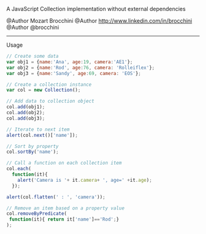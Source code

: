 A JavaScript Collection implementation without external dependencies

@Author Mozart Brocchini
@Author http://www.linkedin.com/in/brocchini
@Author @brocchini

----
Usage
```javascript
// Create some data
var obj1 = {name:'Ana', age:19, camera:'AE1'};
var obj2 = {name:'Rod', age:76, camera: 'Rolleiflex'};
var obj3 = {name:'Sandy', age:69, camera: 'EOS'};

// Create a collection instance
var col = new Collection();

// Add data to collection object
col.add(obj1);
col.add(obj2);
col.add(obj3);

// Iterate to next item
alert(col.next()['name']);

// Sort by property
col.sortBy('name');

// Call a function on each collection item 
col.each( 
  function(it){
    alert('Camera is '+ it.camera+ ', age=' +it.age);
  });

alert(col.flatten(' : ', 'camera'));

// Remove an item based on a property value
col.removeByPredicate(
 function(it){ return it['name']=='Rod';}
);

```
